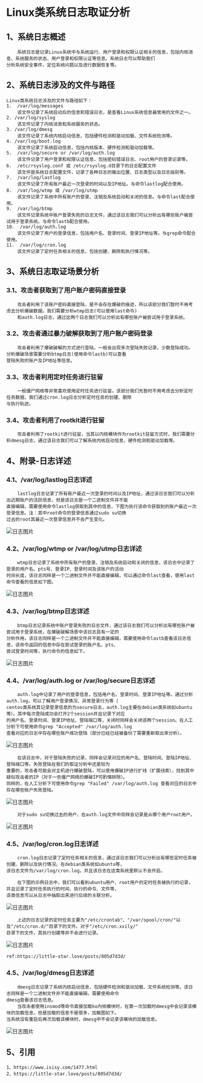 # Linux类系统日志取证分析

## 1、系统日志概述
        系统日志是记录Linux系统中与系统运行、用户登录和权限认证相关的信息，包括内核消息、系统服务的状态、用户登录和权限认证等信息。系统日志可以帮助我们
    分析系统安全事件、定位系统问题以及进行数据恢复等。

## 2、系统日志涉及的文件与路径
    Linux类系统日志涉及的文件与路径如下：
    1.  /var/log/messages
        该文件记录了系统启动后的信息和错误日志，是查看Linux系统信息最常用的文件之一。
    2. /var/log/syslog
        该文件记录了内核消息和系统服务的状态。
    3. /var/log/dmesg
        该文件记录了系统内核启动信息，包括硬件检测和驱动加载、文件系统检测等。
    4. /var/log/boot.log
        该文件记录了系统启动信息，包括内核版本、硬件检测和驱动加载等。
    5.  /var/log/secure or /var/log/auth.log
        该文件记录了用户登录和权限认证信息，包括密码错误日志、root用户的登录记录等。
    6.  /etc/rsyslog.conf 或 /etc/rsyslog.d目录下的日志配置文件
        该文件是系统日志配置文件，记录了各种日志的输出位置、日志类型以及日志级别等。
    7.  /var/log/lastlog
        该文件记录了所有账户最近一次登录的时间以及IP地址。与命令lastlog配合使用。
    8.  /var/log/wtmp 或 /var/log/utmp
        该文件记录了系统中所有账户的登录、注销及系统启动和关闭的信息。与命令last配合使用。
    9.  /var/log/btmp
        该文件记录系统中账户登录失败的日志文件，通过该日志我们可以分析出有哪些账户被尝试用于登录系统。与命令lastb配合使用。
    10.  /var/log/auth.log
        该文件记录了用户的登录信息，包括用户名、登录时间、登录IP地址等。与grep命令配合使用。
    11.  /var/log/cron.log
        该文件记录了定时任务相关的信息，包括创建、删除和执行情况等。

## 3、系统日志取证场景分析

### 3.1、攻击者获取到了用户账户密码直接登录
        攻击者利用了该账户密码直接登陆，是不会存在爆破的痕迹，所以该部分我们暂时不用考虑去分析爆破数据。我们需要分析wtmp日志(可以使用last命令)
        和auth.log日志，通过这两个日志我们可以分析出有哪些账户被尝试用于登录系统。

### 3.2、攻击者通过暴力破解获取到了用户账户密码登录
        攻击者利用了爆破破解的方式进行登陆，一般会出现多次登陆失败记录，少数登陆成功。分析爆破场景需要分析btmp日志(使用命令lastb)可以查看
    登陆失败的账户及IP地址等信息。

### 3.3、攻击者利用定时任务进行驻留
        一般僵尸网络等非常喜欢使用定时任务进行驻留。该部分我们先暂时不用考虑去分析定时任务数据，我们通过cron.log日志分析定时任务的创建、删除
    与执行轨迹。

### 3.4、攻击者利用了rootkit进行驻留
        攻击者利用了rootkit进行驻留，当其以内核模块作为rootkit驻留方式时，我们需要分析dmesg日志，通过该日志我们可以了解系统内核启动信息、硬件检测和驱动加载等。

## 4、附录-日志详述

### 4.1、/var/log/lastlog日志详述
        lastlog日志记录了所有账户最近一次登录的时间以及IP地址，通过该日志我们可以分析出近期账户的活跃信息，但是该日志是一个二进制文件并不能
    直接编辑，需要使用命令lastlog获取到其中的信息，下图为执行该命令获取到的账户最近一次登录信息。注：其中root命令的登录信息通过sudo su切换
    过去的root其最近一次登录信息并不会产生变化。

![日志图片](./imgs/linux-forensic-syslog-lastlog1.png)

### 4.2、/var/log/wtmp or /var/log/utmp日志详述
        wtmp日志记录了系统中所有账户的登录、注销及系统启动和关闭的信息，该日志中记录了登录的用户名、pts号、登录IP、登录时间及该账户的活动
    时间长度，该日志同样是一个二进制文件并不能直接编辑，可以通过命令last查看，使用last命令查看的信息如下图。

![日志图片](./imgs/linux-forensic-syslog-wtmp1.png)

### 4.3、/var/log/btmp日志详述
        btmp日志记录系统中账户登录失败的日志文件，通过该日志我们可以分析出有哪些账户被尝试用于登录系统，在爆破破解场景中该日志具有一定的
    分析作用，该日志同样是一个二进制文件并不能直接编辑，需要使用命令lastb查看该日志信息，该命令返回的信息中存在尝试登录的账户名、pts、
    尝试登录时间等，执行命令的信息如下。

![日志图片](./imgs/linux-forensic-syslog-btmp1.png)

### 4.4、/var/log/auth.log or /var/log/secure日志详述
        auth.log中记录了用户的登录信息，包括用户名、登录时间、登录IP地址等。通过分析auth.log，可以了解用户登录情况、异常登录行为等（
    centos类系统其记录登录信息的为secure日志，auth.log主要在debian类系统如ubuntu等）。其中每次登陆成功会打开2个session并且记录下对应
    的用户名、登录时间、登录IP地址、登陆端口等，关闭时同样会关闭该两个session。在人工分析下可使用命令grep "Accepted" /var/log/auth.log 
    查看对应的日志中存在哪些账户成功登陆（部分已经已经被备份了需要重新取出来分析）。

![日志图片](./imgs/linux-forensic-syslog-authlog1.png)

        在该日志中，对于登陆失败的记录，同样会记录对应的用户名、登陆时间、登陆IP地址、登陆端口等。失败登陆在我们的取证分析中还是较为
    重要的，攻击者可能会对主机进行爆破登陆，可以使用爆破IP进行扩线（扩展线索），找到其中疑似攻击者的IP（对于一些僵尸网络的爆破IP可酌情排除）。
    同样的，在人工分析下可使用命令grep "Failed" /var/log/auth.log 查看对应的日志中存在哪些账户失败登陆。

![日志图片](./imgs/linux-forensic-syslog-authlog2.png)

        对于sudo su切换过去的用户，在auth.log文件中同样会记录是从哪个用户root用户。

![日志图片](./imgs/linux-forensic-syslog-authlog3.png)

### 4.5、/var/log/cron.log日志详述
        cron.log日志记录了定时任务相关的信息，通过该日志我们可以分析出有哪些定时任务被创建、删除以及执行情况。在debian类系统如ubuntu等，
    该日志文件为/var/log/cron.log，并且该日志在这类系统里默认不会开启。

        在下图的示例日志中，我们可以看到ubuntu用户、root用户的定时任务被执行的记录，并且记录了定时任务执行的时间、执行的命令、文件等，
    该类信息可以从日志中抽取出来进行后续的关联分析。

![日志图片](./imgs/linux-forensic-syslog-cron.png)

        上述的日志记录的定时任务主要为"/etc/crontab"、"/var/spool/cron/"以及"/etc/cron.d/"目录下的文件。对于"/etc/cron.xxily/"
    目录下的文件，其执行创建等并不会进行记录。

![日志图片](./imgs/linux-forensic-syslog-cron1.png)

    ref:https://little-star.love/posts/805d7d3d/

### 4.5、/var/log/dmesg日志详述
        dmesg日志记录了系统内核启动信息，包括硬件检测和驱动加载、文件系统检测等。该日志同样是一个二进制文件并不能直接编辑，需要使用命令
    dmesg查看该日志信息。
        当攻击者使用insmod等命令直接加载ko内核模块时，在第一次加载时dmesg中会记录该模块的加载信息，但是加载的信息不是很多，加载图如下。
    当系统没有重启后再次加载该模块时，dmesg中不会记录该模块的加载信息。

![日志图片](./imgs/linux-forensic-syslog-dmesg1.png)

## 5、引用
    1、https://www.isisy.com/1477.html
    2、https://little-star.love/posts/805d7d3d/